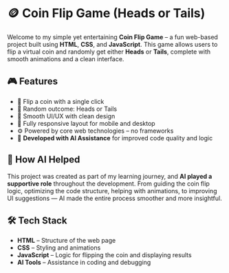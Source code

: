 # 🪙 Coin Flip Game (Heads or Tails)

Welcome to my simple yet entertaining **Coin Flip Game** – a fun web-based project built using **HTML**, **CSS**, and **JavaScript**. This game allows users to flip a virtual coin and randomly get either **Heads** or **Tails**, complete with smooth animations and a clean interface.


## 🎮 Features

- 🔁 Flip a coin with a single click
- 🧠 Random outcome: Heads or Tails
- 🎨 Smooth UI/UX with clean design
- 📱 Fully responsive layout for mobile and desktop
- ⚙️ Powered by core web technologies – no frameworks
- 🤖 **Developed with AI Assistance** for improved code quality and logic


## 🤖 How AI Helped

This project was created as part of my learning journey, and **AI played a supportive role** throughout the development. From guiding the coin flip logic, optimizing the code structure, helping with animations, to improving UI suggestions — AI made the entire process smoother and more insightful.


## 🛠️ Tech Stack

- **HTML** – Structure of the web page
- **CSS** – Styling and animations
- **JavaScript** – Logic for flipping the coin and displaying results
- **AI Tools** – Assistance in coding and debugging




